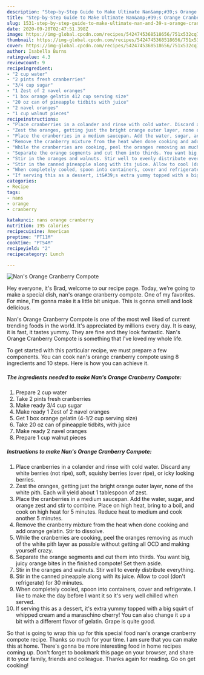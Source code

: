 ```yaml
---
description: "Step-by-Step Guide to Make Ultimate Nan&amp;#39;s Orange Cranberry Compote"
title: "Step-by-Step Guide to Make Ultimate Nan&amp;#39;s Orange Cranberry Compote"
slug: 1531-step-by-step-guide-to-make-ultimate-nan-and-39-s-orange-cranberry-compote
date: 2020-09-20T02:47:51.398Z
image: https://img-global.cpcdn.com/recipes/5424745368518656/751x532cq70/nans-orange-cranberry-compote-recipe-main-photo.jpg
thumbnail: https://img-global.cpcdn.com/recipes/5424745368518656/751x532cq70/nans-orange-cranberry-compote-recipe-main-photo.jpg
cover: https://img-global.cpcdn.com/recipes/5424745368518656/751x532cq70/nans-orange-cranberry-compote-recipe-main-photo.jpg
author: Isabella Burns
ratingvalue: 4.3
reviewcount: 9
recipeingredient:
- "2 cup water"
- "2 pints fresh cranberries"
- "3/4 cup sugar"
- "1 Zest of 2 navel oranges"
- "1 box orange gelatin 412 cup serving size"
- "20 oz can of pineapple tidbits with juice"
- "2 navel oranges"
- "1 cup walnut pieces"
recipeinstructions:
- "Place cranberries in a colander and rinse with cold water. Discard any white berries (not ripe), soft, squishy berries (over ripe), or icky looking berries."
- "Zest the oranges, getting just the bright orange outer layer, none of the white pith. Each will yield about 1 tablespoon of zest."
- "Place the cranberries in a medium saucepan. Add the water, sugar, and orange zest and stir to combine. Place on high heat, bring to a boil, and cook on high heat for 5 minutes. Reduce heat to medium and cook another 5 minutes."
- "Remove the cranberry mixture from the heat when done cooking and add orange gelatin. Stir to dissolve."
- "While the cranberries are cooking, peel the oranges removing as much of the white pith layer as possible without getting all OCD and making yourself crazy."
- "Separate the orange segments and cut them into thirds. You want big, juicy orange bites in the finished compote! Set them aside."
- "Stir in the oranges and walnuts. Stir well to evenly distribute everything."
- "Stir in the canned pineapple along with its juice. Allow to cool (don&#39;t refrigerate) for 30 minutes."
- "When completely cooled, spoon into containers, cover and refrigerate. I like to make the day before I want it so it&#39;s very well chilled when served."
- "If serving this as a dessert, it&#39;s extra yummy topped with a big squirt of whipped cream and a maraschino cherry! You can also change it up a bit with a different flavor of gelatin. Grape is quite good."
categories:
- Recipe
tags:
- nans
- orange
- cranberry

katakunci: nans orange cranberry 
nutrition: 195 calories
recipecuisine: American
preptime: "PT11M"
cooktime: "PT54M"
recipeyield: "2"
recipecategory: Lunch

---
```



![Nan&#39;s Orange Cranberry Compote](https://img-global.cpcdn.com/recipes/5424745368518656/751x532cq70/nans-orange-cranberry-compote-recipe-main-photo.jpg)

Hey everyone, it's Brad, welcome to our recipe page. Today, we're going to make a special dish, nan&#39;s orange cranberry compote. One of my favorites. For mine, I'm gonna make it a little bit unique. This is gonna smell and look delicious.



Nan&#39;s Orange Cranberry Compote is one of the most well liked of current trending foods in the world. It's appreciated by millions every day. It is easy, it is fast, it tastes yummy. They are fine and they look fantastic. Nan&#39;s Orange Cranberry Compote is something that I've loved my whole life.


To get started with this particular recipe, we must prepare a few components. You can cook nan&#39;s orange cranberry compote using 8 ingredients and 10 steps. Here is how you can achieve it.

<!--inarticleads1-->

##### The ingredients needed to make Nan&#39;s Orange Cranberry Compote:

1. Prepare 2 cup water
1. Take 2 pints fresh cranberries
1. Make ready 3/4 cup sugar
1. Make ready 1 Zest of 2 navel oranges
1. Get 1 box orange gelatin (4-1/2 cup serving size)
1. Take 20 oz can of pineapple tidbits, with juice
1. Make ready 2 navel oranges
1. Prepare 1 cup walnut pieces




<!--inarticleads2-->

##### Instructions to make Nan&#39;s Orange Cranberry Compote:

1. Place cranberries in a colander and rinse with cold water. Discard any white berries (not ripe), soft, squishy berries (over ripe), or icky looking berries.
1. Zest the oranges, getting just the bright orange outer layer, none of the white pith. Each will yield about 1 tablespoon of zest.
1. Place the cranberries in a medium saucepan. Add the water, sugar, and orange zest and stir to combine. Place on high heat, bring to a boil, and cook on high heat for 5 minutes. Reduce heat to medium and cook another 5 minutes.
1. Remove the cranberry mixture from the heat when done cooking and add orange gelatin. Stir to dissolve.
1. While the cranberries are cooking, peel the oranges removing as much of the white pith layer as possible without getting all OCD and making yourself crazy.
1. Separate the orange segments and cut them into thirds. You want big, juicy orange bites in the finished compote! Set them aside.
1. Stir in the oranges and walnuts. Stir well to evenly distribute everything.
1. Stir in the canned pineapple along with its juice. Allow to cool (don&#39;t refrigerate) for 30 minutes.
1. When completely cooled, spoon into containers, cover and refrigerate. I like to make the day before I want it so it&#39;s very well chilled when served.
1. If serving this as a dessert, it&#39;s extra yummy topped with a big squirt of whipped cream and a maraschino cherry! You can also change it up a bit with a different flavor of gelatin. Grape is quite good.




So that is going to wrap this up for this special food nan&#39;s orange cranberry compote recipe. Thanks so much for your time. I am sure that you can make this at home. There's gonna be more interesting food in home recipes coming up. Don't forget to bookmark this page on your browser, and share it to your family, friends and colleague. Thanks again for reading. Go on get cooking!
